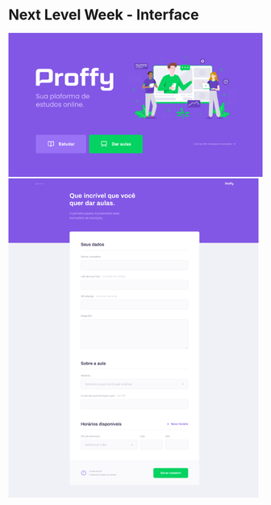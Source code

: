 # Next Level Week - Interface

![index](https://github.com/BrunoVarg/nlw/blob/master/index.png)
![give-classes](https://github.com/BrunoVarg/nlw/blob/master/give-classes.png)

